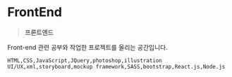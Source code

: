 FrontEnd
=============
> <b>프론트엔드</b> 

Front-end  관련 공부와 작업한 프로젝트를 올리는 공간입니다. 
</br>

```
HTML,CSS,JavaScript,JQuery,photoshop,illustration
UI/UX,xml,storyboard,mockup framework,SASS,bootstrap,React.js,Node.js
```
